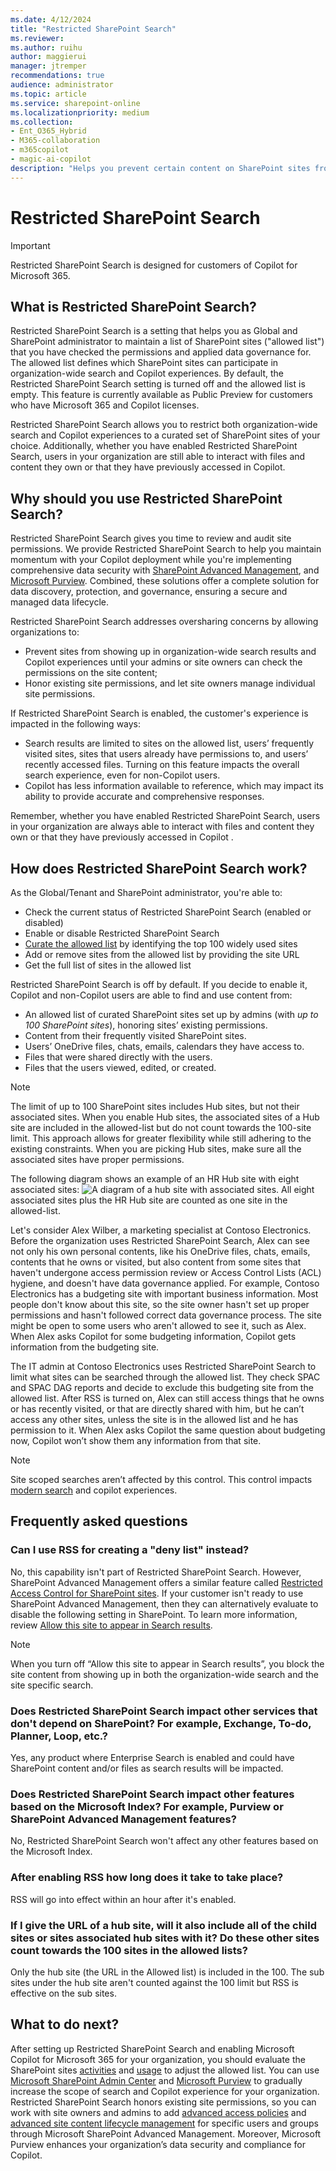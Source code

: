 ```yaml
---
ms.date: 4/12/2024
title: "Restricted SharePoint Search"
ms.reviewer: 
ms.author: ruihu
author: maggierui
manager: jtremper
recommendations: true
audience: administrator
ms.topic: article
ms.service: sharepoint-online
ms.localizationpriority: medium
ms.collection:
- Ent_O365_Hybrid
- M365-collaboration
- m365copilot
- magic-ai-copilot
description: "Helps you prevent certain content on SharePoint sites from being shared too widely. This feature lets you as the administrator decide which SharePoint sites appear in the search across your organization and the initial Copilot experiences."
---
```

# Restricted SharePoint Search

> [!IMPORTANT]
> Restricted SharePoint Search is designed for customers of Copilot for Microsoft 365.  

## What is Restricted SharePoint Search?

Restricted SharePoint Search is a setting that helps you as Global and SharePoint administrator to maintain a list of SharePoint sites ("allowed list") that you have checked  the permissions and applied data governance for. The allowed list defines which SharePoint sites can participate in organization-wide search and Copilot experiences. By default, the Restricted SharePoint Search setting is turned off and the allowed list is empty. This feature is currently available as Public Preview for customers who have Microsoft 365 and Copilot licenses.

Restricted SharePoint Search allows you to restrict both organization-wide search and Copilot experiences to a curated set of SharePoint sites of your choice. Additionally, whether you have enabled Restricted SharePoint Search, users in your organization are still able to interact with files and content they own or that they have previously accessed in Copilot.  

## Why should you use Restricted SharePoint Search?

Restricted SharePoint Search gives you time to review and audit site permissions. We provide Restricted SharePoint Search to help you maintain momentum with your Copilot deployment while you're implementing comprehensive data security with [SharePoint Advanced Management](/sharepoint/advanced-management), and [Microsoft Purview](/purview/ai-microsoft-purview). Combined, these solutions offer a complete solution for data discovery, protection, and governance, ensuring a secure and managed data lifecycle.

Restricted SharePoint Search addresses oversharing concerns by allowing organizations to:

- Prevent sites from showing up in organization-wide search results and Copilot experiences until your admins or site owners can check the permissions on the site content;
- Honor existing site permissions, and let site owners manage individual site permissions.

If Restricted SharePoint Search is enabled, the customer's experience is impacted in the following ways:

- Search results are limited to sites on the allowed list, users’ frequently visited sites, sites that users already have permissions to, and users’ recently accessed files.  Turning on this feature impacts the overall search experience, even for non-Copilot users.
- Copilot has less information available to reference, which may impact its ability to provide accurate and comprehensive responses.

Remember, whether you have enabled Restricted SharePoint Search, users in your organization are always able to interact with files and content they own or that they have previously accessed in Copilot    .  

## How does Restricted SharePoint Search work?

As the Global/Tenant and SharePoint administrator, you're able to:

- Check the current status of Restricted SharePoint Search (enabled or disabled)
- Enable or disable Restricted SharePoint Search
- [Curate the allowed list](restricted-sharepoint-search-allowed-list.md) by identifying the top 100 widely used sites
- Add or remove sites from the allowed list by providing the site URL
- Get the full list of sites in the allowed list

Restricted SharePoint Search is off by default. If you decide to enable it,  Copilot and non-Copilot users are able to find and use content from:

- An allowed list of curated SharePoint sites set up by admins (with *up to 100 SharePoint sites*), honoring sites’ existing permissions.
- Content from their frequently visited SharePoint sites.
- Users’ OneDrive files, chats, emails, calendars they have access to.
- Files that were shared directly with the users.
- Files that the users viewed, edited, or created.

> [!NOTE]
> The limit of up to 100 SharePoint sites includes Hub sites, but not their associated sites.   When you enable Hub sites, the associated sites of a Hub site are included in the allowed-list  but do not count towards the 100-site limit. This approach allows for greater flexibility while still adhering to the existing constraints. When you are picking Hub sites, make sure all the associated sites have proper permissions.

The following diagram shows an example of an HR Hub site with eight associated sites:
![A diagram of a hub site with associated sites.](media/rss-hubsite-example.png) All eight associated sites plus the HR Hub site are counted as one site in the allowed-list.

Let's consider Alex Wilber, a marketing specialist at Contoso Electronics. Before the organization uses Restricted SharePoint Search, Alex can see not only his own personal contents, like his OneDrive files, chats, emails, contents that he owns or visited, but also content from some sites that haven't undergone access permission review or Access Control Lists (ACL) hygiene, and doesn't have data governance applied. For example, Contoso Electronics has a budgeting site with important business information. Most people don't know about this site, so the site owner hasn't set up proper permissions and hasn't followed correct data governance process. The site might be open to some users who aren't allowed to see it, such as Alex. When Alex asks Copilot for some budgeting information, Copilot gets information from the budgeting site.

The IT admin at Contoso Electronics uses Restricted SharePoint Search to limit what sites can be searched through the allowed list. They check SPAC and SPAC DAG reports and decide to exclude this budgeting site from the allowed list. After RSS is turned on, Alex can still access things that he owns or has recently visited, or that are directly shared with him, but he can’t access any other sites, unless the site is in the allowed list and he has permission to it. When Alex asks Copilot the same question about budgeting now, Copilot won’t show them any information from that site.

> [!NOTE]
> Site scoped searches aren’t affected by this control. This control impacts [modern search](/microsoftsearch/get-started-search-in-sharepoint-online) and copilot experiences.

## Frequently asked questions

### Can I use RSS for creating a "deny list" instead?

No, this capability isn't part of Restricted SharePoint Search. However, SharePoint Advanced Management offers a similar feature called [Restricted Access Control for SharePoint sites](/sharepoint/restricted-access-control). If your customer isn't ready to use SharePoint Advanced Management, then they can alternatively evaluate to disable the following setting in SharePoint. To learn more information, review [Allow this site to appear in Search results](/sharepoint/make-site-content-searchable#show-content-on-a-site-in-search-results).

> [!NOTE]
> When you turn off “Allow this site to appear in Search results”, you block the site content from showing up in both the organization-wide search and the site specific search.  

### Does Restricted SharePoint Search impact other services that don't depend on SharePoint? For example, Exchange, To-do, Planner, Loop, etc.?

Yes, any product where Enterprise Search is enabled and could have SharePoint content and/or files as search results will be impacted.

### Does Restricted SharePoint Search impact other features based on the Microsoft Index? For example, Purview or SharePoint Advanced Management features?

No, Restricted SharePoint Search won't affect any other features 
based on the Microsoft Index.

### After enabling RSS how long does it take to take place?

RSS will go into effect within an hour after it's enabled.

### If I give the URL of a hub site, will it also include all of the child sites or sites associated hub sites with it? Do these other sites count towards the 100 sites in the allowed lists?

Only the hub site (the URL in the Allowed list) is included in the 100. The sub sites under the hub site aren't counted against the 100 limit but RSS is effective on the sub sites.

## What to do next?

After setting up Restricted SharePoint Search and enabling Microsoft Copilot for Microsoft 365 for your organization, you should evaluate the SharePoint sites [activities](/microsoft-365/admin/activity-reports/sharepoint-activity) and [usage](/microsoft-365/admin/activity-reports/sharepoint-site-usage) to adjust the allowed list. You can use [Microsoft SharePoint Admin Center](/sharepoint/advanced-management) and [Microsoft Purview](/purview/ai-microsoft-purview) to gradually increase the scope of search and Copilot experience for your organization. Restricted SharePoint Search honors existing site permissions, so you can work with site owners and admins to add [advanced access policies](/sharepoint/advanced-management#advanced-access-policies-for-secure-content-collaboration) and [advanced site content lifecycle management](/sharepoint/advanced-management#advanced-sites-content-lifecycle-management) for specific users and groups through Microsoft SharePoint Advanced Management. Moreover, Microsoft Purview enhances your organization’s data security and compliance for Copilot.
